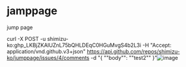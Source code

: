 # jamppage
jump page

curl -X POST -u shimizu-ko: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 -H "Accept: application/vnd.github.v3+json" https://api.github.com/repos/shimizu-ko/jumppage/issues/4/comments -d "{ \""body\"": \""test2\"" }"![image](https://user-images.githubusercontent.com/52282454/165097020-5f73c5f8-7e5a-4f87-a5d7-201bb85eac37.png)
